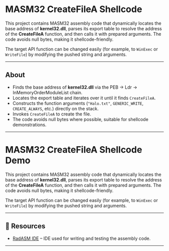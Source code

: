 # MASM32 CreateFileA Shellcode

This project contains MASM32 assembly code that dynamically locates the base address of **kernel32.dll**, parses its export table to resolve the address of the **CreateFileA** function, and then calls it with prepared arguments. The code avoids null bytes, making it shellcode-friendly.  

The target API function can be changed easily (for example, to `WinExec` or `WriteFile`) by modifying the pushed string and arguments.

---

##  About

- Finds the base address of **kernel32.dll** via the PEB → Ldr → InMemoryOrderModuleList chain.  
- Locates the export table and iterates over it until it finds `CreateFileA`.  
- Constructs the function arguments (`"Halo.txt"`, `GENERIC_WRITE`, `CREATE_ALWAYS`, etc.) directly on the stack.  
- Invokes `CreateFileA` to create the file.  
- The code avoids null bytes where possible, suitable for shellcode demonstrations.  

---
# MASM32 CreateFileA Shellcode Demo

This project contains MASM32 assembly code that dynamically locates the base address of **kernel32.dll**, parses its export table to resolve the address of the **CreateFileA** function, and then calls it with prepared arguments. The code avoids null bytes, making it shellcode-friendly.  

The target API function can be changed easily (for example, to `WinExec` or `WriteFile`) by modifying the pushed string and arguments.

---

## 🔗 Resources

- [RadASM IDE](http://assembler-code.com/programmnoe-obespechenie/) – IDE used for writing and testing the assembly code.  

---

